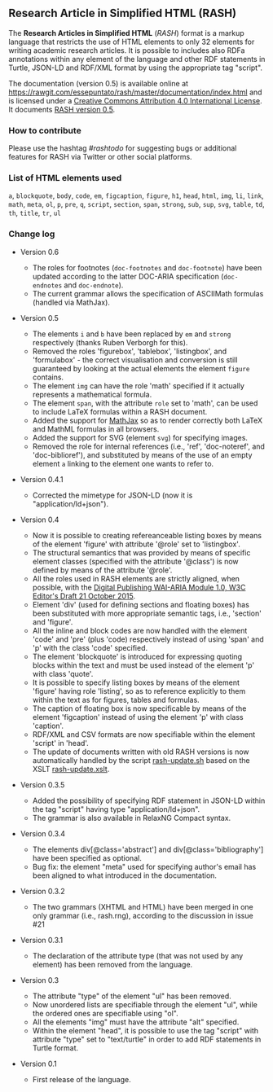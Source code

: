 ## Research Article in Simplified HTML (RASH)

The **Research Articles in Simplified HTML** (*RASH*) format is a markup language that restricts the use of HTML elements to only 32 elements for writing academic research articles. It is possible to includes also RDFa annotations within any element of the language and other RDF statements in Turtle, JSON-LD and RDF/XML format by using the appropriate tag "script". 

The documentation (version 0.5) is available online at https://rawgit.com/essepuntato/rash/master/documentation/index.html and is licensed under a [Creative Commons Attribution 4.0 International License](http://creativecommons.org/licenses/by/4.0/). It documents [RASH version 0.5](https://rawgit.com/essepuntato/rash/master/grammar/rash.rng).


### How to contribute

Please use the hashtag *#rashtodo* for suggesting bugs or additional features for RASH via Twitter or other social platforms.


### List of HTML elements used

<code>a</code>, <code>blockquote</code>, <code>body</code>, <code>code</code>, <code>em</code>, <code>figcaption</code>, <code>figure</code>, <code>h1</code>, <code>head</code>, <code>html</code>, <code>img</code>, <code>li</code>, <code>link</code>, <code>math</code>, <code>meta</code>, <code>ol</code>, <code>p</code>, <code>pre</code>, <code>q</code>, <code>script</code>, <code>section</code>, <code>span</code>, <code>strong</code>, <code>sub</code>, <code>sup</code>, <code>svg</code>, <code>table</code>, <code>td</code>, <code>th</code>, <code>title</code>, <code>tr</code>, <code>ul</code>


### Change log
* Version 0.6
  * The roles for footnotes (``doc-footnotes`` and ``doc-footnote``) have been updated according to the latter DOC-ARIA specification (``doc-endnotes`` and ``doc-endnote``).
  * The current grammar allows the specification of ASCIIMath formulas (handled via MathJax).

* Version 0.5
  * The elements ``i`` and ``b`` have been replaced by ``em`` and ``strong`` respectively (thanks Ruben Verborgh for this).
  * Removed the roles 'figurebox', 'tablebox', 'listingbox', and 'formulabox' - the correct visualisation and conversion is still guaranteed by looking at the actual elements the element ``figure`` contains.
  * The element ``img`` can have the role 'math' specified if it actually represents a mathematical formula.
  * The element ``span``, with the attribute ``role`` set to 'math', can be used to include LaTeX formulas within a RASH document.
  * Added the support for [MathJax](http://mathjax.org) so as to render correctly both LaTeX and MathML formulas in all browsers.
  * Added the support for SVG (element ``svg``) for specifying images.
  * Removed the role for internal references (i.e., 'ref', 'doc-noteref', and 'doc-biblioref'), and substituted by means of the use of an empty element ``a`` linking to the element one wants to refer to.

* Version 0.4.1
  * Corrected the mimetype for JSON-LD (now it is "application/ld+json").
  
* Version 0.4
  * Now it is possible to creating refereanceable listing boxes by means of the element 'figure' with attribute '@role' set to 'listingbox'.
  * The structural semantics that was provided by means of specific element classes (specified with the attribute '@class') is now defined by means of the attribute '@role'. 
  * All the roles used in RASH elements are strictly aligned, when possible, with the [Digital Publishing WAI-ARIA Module 1.0, W3C Editor's Draft 21 October 2015](https://rawgit.com/w3c/aria/master/aria/dpub.html).
  * Element 'div' (used for defining sections and floating boxes) has been substituted with more appropriate semantic tags, i.e., 'section' and 'figure'.
  * All the inline and block codes are now handled with the element 'code' and 'pre' (plus 'code) respectively instead of using 'span' and 'p' with the class 'code' specified.
  * The element 'blockquote' is introduced for expressing quoting blocks within the text and must be used instead of the element 'p' with class 'quote'.
  * It is possible to specify listing boxes by means of the element 'figure' having role 'listing', so as to reference explicitly to them within the text as for figures, tables and formulas.
  * The caption of floating box is now specificable by means of the element 'figcaption' instead of using the element 'p' with class 'caption'.
  * RDF/XML and CSV formats are now specifiable within the element 'script' in 'head'.
  * The update of documents written with old RASH versions is now automatically handled by the script [rash-update.sh](https://github.com/essepuntato/rash/blob/master/tools/rash-update.sh) based on the XSLT [rash-update.xslt](https://github.com/essepuntato/rash/blob/master/xslt/rash-update.xsl).

* Version 0.3.5
  * Added the possibility of specifying RDF statement in JSON-LD within the tag "script" having type "application/ld+json".
  * The grammar is also available in RelaxNG Compact syntax.

* Version 0.3.4
  * The elements div[@class='abstract'] and div[@class='bibliography'] have been specified as optional.
  * Bug fix: the element "meta" used for specifying author's email has been aligned to what introduced in the documentation.

* Version 0.3.2
  * The two grammars (XHTML and HTML) have been merged in one only grammar (i.e., rash.rng), according to the discussion in issue #21

* Version 0.3.1
  * The declaration of the attribute type (that was not used by any element) has been removed from the language.

* Version 0.3
  * The attribute "type" of the element "ul" has been removed.
  * Now unordered lists are specifiable through the element "ul", while the ordered ones are specifiable using "ol".
  * All the elements "img" must have the attribute "alt" specified.
  * Within the element "head", it is possible to use the tag "script" with attribute "type" set to "text/turtle" in order to add RDF statements in Turtle format.
  
* Version 0.1
  * First release of the language.
